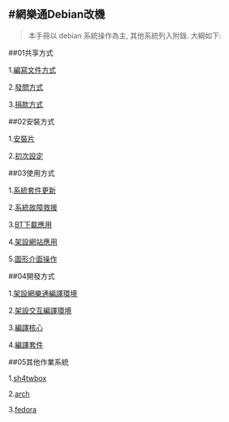 #網樂通Debian改機
---
>本手冊以 debian 系統操作為主, 其他系統列入附錄.
大綱如下:

##01共享方式

  1.[編寫文件方式](01共享方式/01.md)

  2.[發問方式](01共享方式/02.md)

  3.[捐款方式](01共享方式/03.md)

##02安裝方式

  1.[安裝片](02安裝方式/01.md)

  2.[初次設定](02安裝方式/02.md)

##03使用方式

  1.[系統套件更新](03使用方式/01.md)

  2.[系統故障救援](03使用方式/02.md)

  3.[BT下載應用](03使用方式/03.md)

  4.[架設網站應用](03使用方式/04.md)

  5.[圖形介面操作](03使用方式/05.md)

##04開發方式

  1.[架設網樂通編譯環境](04開發方式/01.md)

  2.[架設交互編譯環境](04開發方式/02.md)

  3.[編譯核心](04開發方式/03.md)

  4.[編譯套件](04開發方式/04.md)

##05其他作業系統

  1.[sh4twbox](05其他作業系統/01.md)

  2.[arch](05其他作業系統/02.md)

  3.[fedora](05其他作業系統/03.md)
